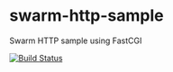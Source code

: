 # swarm-http-sample
Swarm HTTP sample using FastCGI

[![Build Status](https://travis-ci.org/swarm-framework/swarm-http-sample.svg?branch=master)](https://travis-ci.org/swarm-framework/swarm-http-sample)
